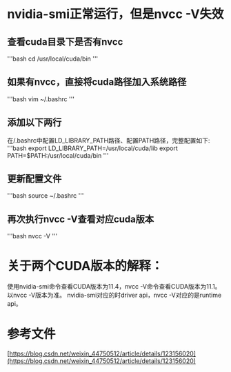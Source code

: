 # nvidia-smi正常运行，但是nvcc -V失效

## 查看cuda目录下是否有nvcc
'''bash
cd /usr/local/cuda/bin
'''

## 如果有nvcc，直接将cuda路径加入系统路径
'''bash
vim ~/.bashrc
'''

## 添加以下两行
在/.bashrc中配置LD_LIBRARY_PATH路径、配置PATH路径，完整配置如下:
'''bash
export LD_LIBRARY_PATH=/usr/local/cuda/lib
export PATH=$PATH:/usr/local/cuda/bin
'''

## 更新配置文件
'''bash
source ~/.bashrc
'''

## 再次执行nvcc -V查看对应cuda版本
'''bash
nvcc -V
'''

# 关于两个CUDA版本的解释：
使用nvidia-smi命令查看CUDA版本为11.4，nvcc -V命令查看CUDA版本为11.1。以nvcc -V版本为准。
nvidia-smi对应的时driver api，nvcc -V对应的是runtime api。

# 参考文件
[https://blog.csdn.net/weixin_44750512/article/details/123156020](https://blog.csdn.net/weixin_44750512/article/details/123156020)
